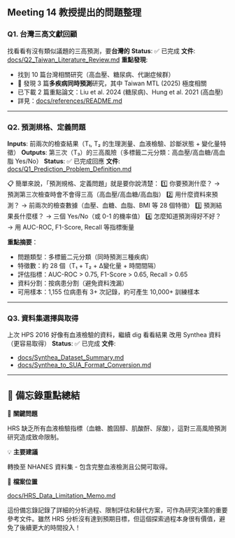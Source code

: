 ## Meeting 14 教授提出的問題整理

### Q1. 台灣三高文獻回顧
找看看有沒有類似議題的三高預測，要**台灣的**
**Status**: ✅ 已完成
**文件**: [docs/Q2_Taiwan_Literature_Review.md](docs/Q2_Taiwan_Literature_Review.md)
**重點發現**:
- 找到 10 篇台灣相關研究（高血壓、糖尿病、代謝症候群）
- 🎯 發現 3 篇**多疾病同時預測**研究，其中 Taiwan MTL (2025) 極度相關
- 已下載 2 篇重點論文：Liu et al. 2024 (糖尿病)、Hung et al. 2021 (高血壓)
- 詳見：[docs/references/README.md](docs/references/README.md)

---

### Q2. 預測規格、定義問題
**Inputs**: 前兩次的檢查結果（T₁, T₂ 的生理測量、血液檢驗、診斷狀態 + 變化量特徵）
**Outputs**: 第三次（T₃）的三高風險（多標籤二元分類：高血壓/高血糖/高血脂 Yes/No）
**Status**: ✅ 已完成回應
**文件**: [docs/Q1_Prediction_Problem_Definition.md](docs/Q1_Prediction_Problem_Definition.md)

📋 簡單來說，「預測規格、定義問題」就是要你說清楚：
1️⃣ 你要預測什麼？
→ 預測第三次檢查時會不會得三高（高血壓/高血糖/高血脂）
2️⃣ 用什麼資料來預測？
→ 前兩次的檢查數據（血壓、血糖、血脂、BMI 等 28 個特徵）
3️⃣ 預測結果長什麼樣？
→ 三個 Yes/No（或 0-1 的機率值）
4️⃣ 怎麼知道預測得好不好？
→ 用 AUC-ROC, F1-Score, Recall 等指標衡量

**重點摘要**：
- 問題類型：多標籤二元分類（同時預測三種疾病）
- 特徵數：約 28 個（T₁ + T₂ + Δ變化量 + 時間間隔）
- 評估指標：AUC-ROC > 0.75, F1-Score > 0.65, Recall > 0.65
- 資料分割：按病患分割（避免資料洩漏）
- 可用樣本：1,155 位病患有 3+ 次記錄，約可產生 10,000+ 訓練樣本

---

### Q3. 資料集選擇與取得
上次 HPS 2016 好像有血液檢驗的資料，繼續 dig 看看結果
改用 Synthea 資料（更容易取得）
**Status**: ✅ 已完成
**文件**:
- [docs/Synthea_Dataset_Summary.md](docs/Synthea_Dataset_Summary.md)
- [docs/Synthea_to_SUA_Format_Conversion.md](docs/Synthea_to_SUA_Format_Conversion.md)

---

## 📝 備忘錄重點總結

🚨 **關鍵問題**

HRS 缺乏所有血液檢驗指標（血糖、膽固醇、肌酸酐、尿酸），這對三高風險預測研究造成致命限制。

💡 **主要建議**

轉換至 NHANES 資料集 - 包含完整血液檢測且公開可取得。

📂 **檔案位置**

[docs/HRS_Data_Limitation_Memo.md](docs/HRS_Data_Limitation_Memo.md)

這份備忘錄記錄了詳細的分析過程、限制評估和替代方案，可作為研究決策的重要參考文件。雖然 HRS 分析沒有達到預期目標，但這個探索過程本身很有價值，避免了後續更大的時間投入！